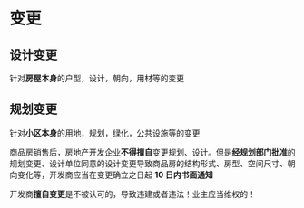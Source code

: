 # 变更

## 设计变更

针对**房屋本身**的户型，设计，朝向，用材等的变更

## 规划变更

针对**小区本身**的用地，规划，绿化，公共设施等的变更

商品房销售后，房地产开发企业**不得擅自**变更规划、设计。但是**经规划部门批准**的规划变更、设计单位同意的设计变更导致商品房的结构形式、房型、空间尺寸、朝向变化等，开发商应当在变更确立之日起 **10 日内书面通知**

开发商**擅自变更**是不被认可的，导致违建或者违法！业主应当维权的！
